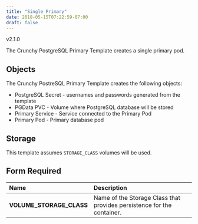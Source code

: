 ```yaml
---
title: "Single Primary"
date: 2018-05-15T07:22:59-07:00
draft: false
---
```


v2.1.0

The Crunchy PostgreSQL Primary Template creates a single primary pod.

## Objects

The Crunchy PostreSQL Primary Template creates the following objects:

* PostgreSQL Secret - usernames and passwords generated from the template
* PGData PVC - Volume where PostgreSQL database will be stored
* Primary Service - Service connected to the Primary Pod
* Primary Pod - Primary database pod

## Storage

This template assumes `STORAGE_CLASS` volumes will be used.

## Form Required
**Name**|**Description**
:-----|:-----
**VOLUME_STORAGE_CLASS**|Name of the Storage Class that provides persistence for the container.
